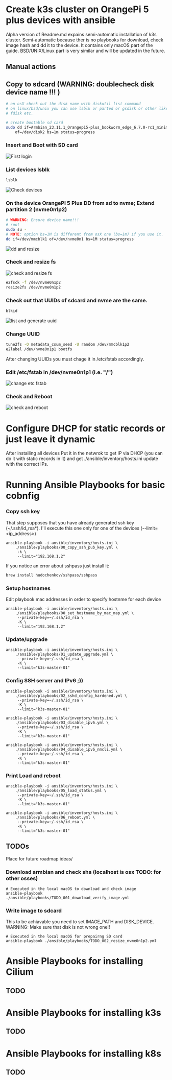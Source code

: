 # **Create k3s cluster on OrangePi 5 plus devices with ansible** 

Alpha version of Readme.md expains semi-automatic installation of k3s cluster.
Semi-automatic because ther is no playbooks for download, check image hash
and dd it to the device. It contains only  macOS part of the guide.
BSD/UNIX/Linux part is very similar and will be updated in the future.

## Manual actions
## Copy to sdcard (WARNING: doublecheck disk device name !!! )

```bash
# on osX check out the disk name with diskutil list command 
# on linux/bsd/unix you can use lsblk or parted or gsdisk or other like cdisk
# fdisk etc.

# create bootable sd card
sudo dd if=Armbian_23.11.1_Orangepi5-plus_bookworm_edge_6.7.0-rc1_minimal.img \
    of=/dev/disk2 bs=1m status=progress
```

### Insert and Boot with SD card
![First login](./images/01_fist_login_script2.png)
### List devices lsblk
```bash
lsblk
```
![Check devices ](./images/02_check_devices.png)

### On the device OrangePI 5 Plus DD from sd to nvme; Extend partition 2 (nvme0n1p2)
```bash
# WARNING: Ensure device name!!!
# root
sudo su -
# NOTE: option bs=1M is different from osX one (bs=1m) if you use it. 
dd if=/dev/mmcblk1 of=/dev/nvme0n1 bs=1M status=progress
```
![dd and resize](./images/03_dd_and_resizefs.png)
### Check and resize fs 
![check and resize fs](./images/04_resizefs.png)
```bash
e2fsck -f /dev/nvme0n1p2
resize2fs /dev/nvme0n1p2
```
### Check out that UUIDs of sdcard and nvme are the same.
```bash
blkid
```
![list and generate uuid ](./images/05_generate_new_uuid_for_sdp1.png)
### Change UUID 
```bash
tune2fs -O metadata_csum_seed -U random /dev/mmcblk1p2
e2label /dev/nvme0n1p1 bootfs
```
After changing UUIDs you must chage it in /etc/fstab accordingly. 
### Edit /etc/fstab in /dev/nvme0n1p1 (i.e. "/")
![change etc fstab](./images/06_change_etc_fsta_uuid.png)

### Check and Reboot 
![check and reboot](./images/07_check_fstabs_and_reboot.png)


# Configure DHCP for static records or just leave it dynamic
After installing all devices Put it in the netwrok to get IP via DHCP (you can do it with static records in it) and get ./ansible/inventory/hosts.ini update with the correct IPs. 

# Running Ansible Playbooks for basic cobnfig
### Copy ssh key 
That step supposes that you have already generated ssh key (~/.ssh/id_rsa*). I'll execute this one only for one of the devices (--limit=<ip_address>)
```ansible
ansible-playbook -i ansible/inventory/hosts.ini \
    ./ansible/playbooks/00_copy_ssh_pub_key.yml \
     -k \
     --limit="192.168.1.2"
```
If you notice an error about sshpass just install it:
```bash
brew install hudochenkov/sshpass/sshpass
```
### Setup hostnames
Edit playbook mac addresses in order to specify hostnme for each device

```ansible
ansible-playbook -i ansible/inventory/hosts.ini \
    ./ansible/playbooks/00_set_hostname_by_mac_map.yml \
     --private-key=~/.ssh/id_rsa \
     -K \
     --limit="192.168.1.2"
```
### Update/upgrade
```ansible
ansible-playbook -i ansible/inventory/hosts.ini \
    ./ansible/playbooks/01_update_upgrade.yml \
     --private-key=~/.ssh/id_rsa \
     -K \
     --limit="k3s-master-01"
```

### Config SSH server and IPv6 ;))
```ansible
ansible-playbook -i ansible/inventory/hosts.ini \
    ./ansible/playbooks/02_sshd_config_hardened.yml \
     --private-key=~/.ssh/id_rsa \
     -K \
     --limit="k3s-master-01"
```
```ansible
ansible-playbook -i ansible/inventory/hosts.ini \
    ./ansible/playbooks/03_disable_ipv6.yml \
     --private-key=~/.ssh/id_rsa \
     -K \
     --limit="k3s-master-01"
```
```ansible
ansible-playbook -i ansible/inventory/hosts.ini \
    ./ansible/playbooks/04_disable_ipv6_nmcli.yml \
     --private-key=~/.ssh/id_rsa \
     -K \
     --limit="k3s-master-01"
```
### Print Load and reboot
```ansible
ansible-playbook -i ansible/inventory/hosts.ini \
    ./ansible/playbooks/05_load_status.yml \
     --private-key=~/.ssh/id_rsa \
     -K \
     --limit="k3s-master-01"
```
```ansible
ansible-playbook -i ansible/inventory/hosts.ini \
    ./ansible/playbooks/06_reboot.yml \
     --private-key=~/.ssh/id_rsa \
     -K \
     --limit="k3s-master-01"
```
## TODOs
Place for future roadmap ideas/

### Download armbian and check sha (localhost is osx TODO: for other osses) 
```ansible
# Executed in the local macOS to download and check image
ansible-playbook ./ansible/playbooks/TODO_001_download_verify_image.yml
```

### Write image to sdcard
This to be achiavable you need to set IMAGE_PATH and DISK_DEVICE.
WARNING: Make sure that disk is not wrong one!!
```ansible
# Executed in the local macOS for prepairng SD card 
ansible-playbook ./ansible/playbooks/TODO_002_resize_nvme0n1p2.yml
```
# Ansible Playbooks for installing Cilium
## TODO

# Ansible Playbooks for installing k3s
## TODO

# Ansible Playbooks for installing k8s
## TODO
